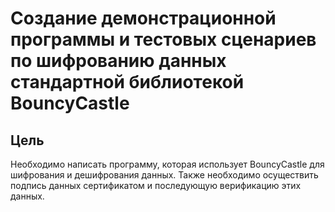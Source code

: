 #  Создание демонстрационной программы и тестовых сценариев по шифрованию данных стандартной библиотекой BouncyCastle

## Цель

Необходимо написать программу, которая использует BouncyCastle для шифрования и дешифрования данных. 
Также необходимо осуществить подпись данных сертификатом и последующую верификацию этих данных.